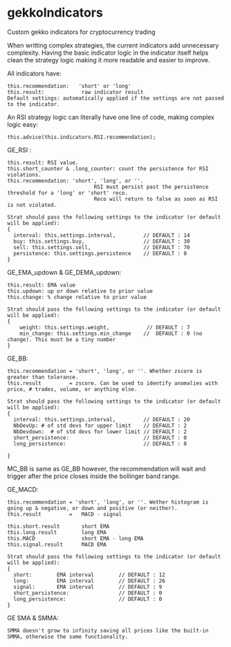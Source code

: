 # gekkoIndicators
Custom gekko indicators for cryptocurrency trading

When writting complex strategies, the current indicators add unnecessary complexity. Having the basic indicator logic in the indicator itself helps clean the strategy logic making it more readable and easier to improve.

All indicators have:

    this.recommendation:   'short' or 'long'
    this.result:            raw indicator result
    Default settings: automatically applied if the settings are not passed to the indicator.

An RSI strategy logic can literally have one line of code, making complex logic easy:

    this.advice(this.indicators.RSI.recommendation);

GE_RSI :

    this.result: RSI value. 
    this.short_counter & .long_counter: count the persistence for RSI violations.
    this.recommendation: 'short', 'long', or ''.
                                RSI must persist past the persistence threshold for a 'long' or 'short' reco.     
                                Reco will return to false as soon as RSI is not violated.
                                
    Strat should pass the following settings to the indicator (or default will be applied):
    {
      interval: this.settings.interval,         // DEFAULT : 14
      buy: this.settings.buy,                   // DEFAULT : 30
      sell: this.settings.sell,                 // DEFAULT : 70
      persistence: this.settings.persistence    // DEFAULT : 0
    }

GE_EMA_updown & GE_DEMA_updown:

    this.result: EMA value
    this.updown: up or down relative to prior value
    this.change: % change relative to prior value
    
    Strat should pass the following settings to the indicator (or default will be applied):
    {
        weight: this.settings.weight,            // DEFAULT : 7
        min_change: this.settings.min_change    //  DEFAULT : 0 (no change). This must be a tiny number
    }

GE_BB:

    this.recommendation = 'short', 'long', or ''. Whether zscore is greater than tolerance.
    this.result         = zscore. Can be used to identify anomalies with price, # trades, volume, or anything else.
    
    Strat should pass the following settings to the indicator (or default will be applied):
    {
      interval: this.settings.interval,         // DEFAULT : 20
      NbDevUp: # of std devs for upper limit    // DEFAULT : 2
      NbDevdown:  # of std devs for lower limit // DEFAULT : 2
      short_persistence:                        // DEFAULT : 0
      long_persistence:                         // DEFAULT : 0
      
    }
    
MC_BB is same as GE_BB however, the recommendation will wait and trigger after the price closes inside the bollinger band range.

GE_MACD:

    this.recommendation = 'short', 'long', or ''. Wether histogram is going up & negative, or down and positive (or neither).
    this.result         =   MACD - signal
    
    this.short.result       short EMA
    this.long.result        long EMA
    this.MACD               short EMA - long EMA
    this.signal.result      MACD EMA
    
    Strat should pass the following settings to the indicator (or default will be applied):
    {
      short:        EMA interval        // DEFAULT : 12
      long:         EMA interval        // DEFAULT : 26
      signal:       EMA interval        // DEFAULT : 9
      short_persistence:                // DEFAULT : 0
      long_persistence:                 // DEFAULT : 0
    }
    
GE SMA & SMMA:
    
    SMMA doesn't grow to infinity saving all prices like the built-in SMMA, otherwise the same functionality.
